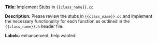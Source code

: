 **Title:** Implement Stubs in `{{class_name}}.cc`

**Description:**
Please review the stubs in `{{class_name}}.cc` and implement the necessary functionality for each function as outlined in the `{{class_name}}.h` header file.

**Labels:** enhancement, help wanted

